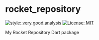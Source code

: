 # rocket_repository

[![style: very good analysis][very_good_analysis_badge]][very_good_analysis_link]
[![License: MIT][license_badge]][license_link]

My Rocket Repository Dart package

[license_badge]: https://img.shields.io/badge/license-MIT-blue.svg
[license_link]: https://opensource.org/licenses/MIT
[very_good_analysis_badge]: https://img.shields.io/badge/style-very_good_analysis-B22C89.svg
[very_good_analysis_link]: https://pub.dev/packages/very_good_analysis
